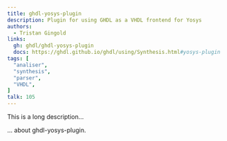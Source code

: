 ```yaml
---
title: ghdl-yosys-plugin
description: Plugin for using GHDL as a VHDL frontend for Yosys
authors:
  - Tristan Gingold
links:
  gh: ghdl/ghdl-yosys-plugin
  docs: https://ghdl.github.io/ghdl/using/Synthesis.html#yosys-plugin
tags: [
  "analiser",
  "synthesis",
  "parser",
  "VHDL",
]
talk: 105
---
```


This is a long description...
<!--more-->
... about ghdl-yosys-plugin.
